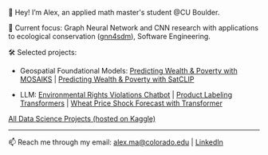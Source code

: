👋 Hey! I’m Alex, an applied math master's student @CU Boulder.

🚀 Current focus: Graph Neural Network and CNN research with applications to ecological conservation ([gnn4sdm](https://github.com/tianyimasf/gnn4sdm)), Software Engineering. 

🛠️ Selected projects: 

- Geospatial Foundational Models: [Predicting Wealth & Poverty with MOSAIKS](https://www.kaggle.com/code/tianyimasf/predicting-wealth-poverty-with-mosaiks) | [Predicting Wealth & Poverty with SatCLIP](https://www.kaggle.com/code/tianyimasf/predicting-wealth-poverty-with-satclip)

- LLM: [Environmental Rights Violations Chatbot](https://www.kaggle.com/code/tianyimasf/environmental-rights-violations-chatbot) | [Product Labeling Transformers](https://www.kaggle.com/code/tianyimasf/product-labeling-transformers) | [Wheat Price Shock Forecast with Transformer](https://www.kaggle.com/code/tianyimasf/wheat-price-shock-forecast)

[All Data Science Projects (hosted on Kaggle)](https://tianyimasf.github.io/ai-for-good-projects.html)

---

📫 Reach me through my email: alex.ma@colorado.edu | [LinkedIn](https://www.linkedin.com/in/alex-tianyi-ma/)
